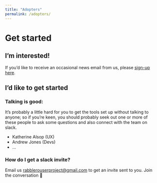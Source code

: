 ```yaml
---
title: "Adopters"
permalink: /adopters/
---
```


# Get started

## I’m interested!

If you’d like to receive an occasional news email from us, please [sign-up here](https://goo.gl/forms/gHTeOsUUBI9Z4HqZ2).

## I’d like to get started

### Talking is good:

It’s probably a little hard for you to get the tools set up without talking to anyone; so if you’re keen, you should probably seek out one or more of these people to ask some questions and also connect with the team on slack.

* Katherine Alsop (UX)
* Andrew Jones (Devs)
* …

### How do I get a slack invite?

Email us rabblerouserproject@gmail.com to get an invite sent to you.  Join the conversation 🙂
